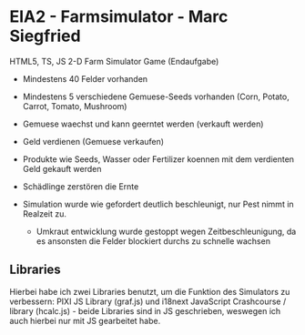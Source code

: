 EIA2 - Farmsimulator - Marc Siegfried
=======

HTML5, TS, JS 2-D Farm Simulator Game (Endaufgabe)
- Mindestens 40 Felder vorhanden
- Mindestens 5 verschiedene Gemuese-Seeds vorhanden (Corn, Potato, Carrot, Tomato, Mushroom)
- Gemuese waechst und kann geerntet werden (verkauft werden)
- Geld verdienen (Gemuese verkaufen)
- Produkte wie Seeds, Wasser oder Fertilizer koennen mit dem verdienten Geld gekauft werden
- Schädlinge zerstören die Ernte

- Simulation wurde wie gefordert deutlich beschleunigt, nur Pest nimmt in Realzeit zu.
    + Umkraut entwicklung wurde gestoppt wegen Zeitbeschleunigung, da es ansonsten die Felder blockiert durchs zu schnelle    wachsen

Libraries
---------
Hierbei habe ich zwei Libraries benutzt, um die Funktion des Simulators zu verbessern:
PIXI JS Library (graf.js) und i18next JavaScript Crashcourse / library (hcalc.js) - beide Libraries sind in JS geschrieben, weswegen ich auch hierbei nur mit JS gearbeitet habe.
